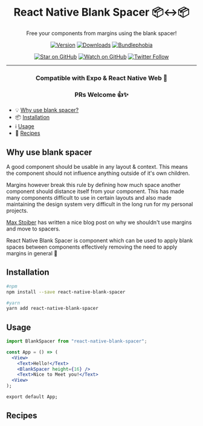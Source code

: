 <div align="center">

# React Native Blank Spacer 📦↔️📦

Free your components from margins using the blank spacer!

<!-- [![Build Status][build-badge]][build]
[![Maintainability][maintainability-badge]][maintainability-url]
[![Test Coverage][coverage-badge]][coverage-url] -->

[![Version][version-badge]][package]
[![Downloads][downloads-badge]][npmtrends]
[![Bundlephobia][bundle-phobia-badge]][bundle-phobia]

[![Star on GitHub][github-star-badge]][github-star]
[![Watch on GitHub][github-watch-badge]][github-watch]
[![Twitter Follow][twitter-badge]][twitter]

---

### Compatible with Expo & React Native Web 🚀

### PRs Welcome 👍✨

</div>

- 💡 [Why use blank spacer?](#why-use-blank-spacer)
- 📦 [Installation](#installation)
- ℹ️ [Usage](#usage)
- 📕 [Recipes](#recipes)

## Why use blank spacer

A good component should be usable in any layout & context. This means the component should not influence anything outside of it's own children.

Margins however break this rule by defining how much space another component should distance itself from your component. This has made many components difficult to use in certain layouts and also made maintaining the design system very difficult in the long run for my personal projects.

[Max Stoiber](https://mxstbr.com/thoughts/margin) has written a nice blog post on why we shouldn't use margins and move to spacers.

React Native Blank Spacer is component which can be used to apply blank spaces between components effectively removing the need to apply margins in general 🎉

## Installation

```sh
#npm
npm install --save react-native-blank-spacer

#yarn
yarn add react-native-blank-spacer
```

## Usage

```jsx
import BlankSpacer from "react-native-blank-spacer";

const App = () => (
  <View>
    <Text>Hello!</Text>
    <BlankSpacer height={16} />
    <Text>Nice to Meet you!</Text>
  <View>
);

export default App;
```

## Recipes

<!-- [build]: https://github.com/DaniAkash/react-native-blank-spacer/actions
[build-badge]: https://github.com/daniakash/react-native-blank-spacer/workflows/build/badge.svg
[coverage-badge]: https://api.codeclimate.com/v1/badges/0cf535fb8d3da2aa4a91/test_coverage
[coverage-url]: https://codeclimate.com/github/DaniAkash/react-native-blank-spacer/test_coverage
[maintainability-badge]: https://api.codeclimate.com/v1/badges/0cf535fb8d3da2aa4a91/maintainability
[maintainability-url]: https://codeclimate.com/github/DaniAkash/react-native-blank-spacer/maintainability -->

[bundle-phobia-badge]: https://badgen.net/bundlephobia/minzip/react-native-blank-spacer
[bundle-phobia]: https://bundlephobia.com/result?p=react-native-blank-spacer
[downloads-badge]: https://img.shields.io/npm/dm/react-native-blank-spacer.svg?style=flat-square
[npmtrends]: http://www.npmtrends.com/react-native-blank-spacer
[package]: https://www.npmjs.com/package/react-native-blank-spacer
[version-badge]: https://img.shields.io/npm/v/react-native-blank-spacer.svg?style=flat-square
[twitter]: https://twitter.com/dani_akash_
[twitter-badge]: https://img.shields.io/twitter/follow/dani_akash_?style=social
[github-watch-badge]: https://img.shields.io/github/watchers/DaniAkash/react-native-blank-spacer.svg?style=social
[github-watch]: https://github.com/DaniAkash/react-native-blank-spacer/watchers
[github-star-badge]: https://img.shields.io/github/stars/DaniAkash/react-native-blank-spacer.svg?style=social
[github-star]: https://github.com/DaniAkash/react-native-blank-spacer/stargazers
